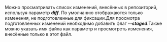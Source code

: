Можно просматривать список изменений, внесённых в репозиторий, используя параметр ***diff***. По умолчанию отображаются только изменения, не подготовленные для фиксации.Для просмотра подготовленных изменений необходимо добавить флаг ***--staged***.Также можно указать имя файла как параметр и просмотреть изменения, внесённые только в этот файл.